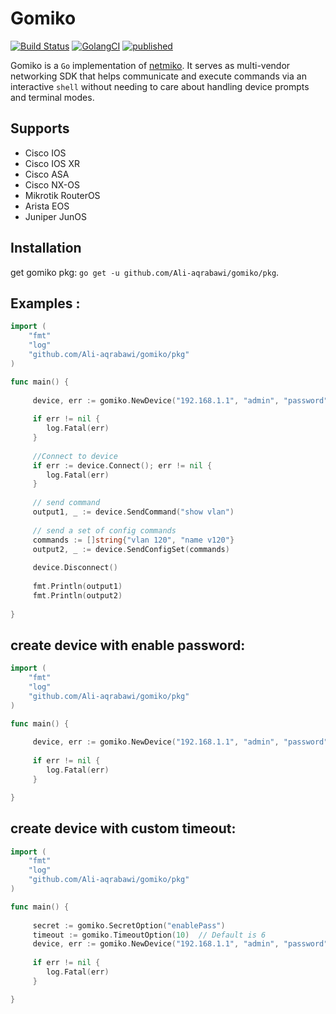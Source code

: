# Gomiko
[![Build Status](https://travis-ci.org/Ali-aqrabawi/gomiko.svg?branch=master)](https://travis-ci.org/Ali-aqrabawi/gomiko)
[![GolangCI](https://golangci.com/badges/github.com/Ali-aqrabawi/gomiko.svg)](https://golangci.com)
[![published](https://static.production.devnetcloud.com/codeexchange/assets/images/devnet-published.svg)](https://developer.cisco.com/codeexchange/github/repo/Ali-aqrabawi/gomiko)

Gomiko is a `Go` implementation of [netmiko](https://github.com/ktbyers/netmiko). It serves as multi-vendor networking SDK that helps communicate and execute commands via an interactive `shell`
without needing to care about handling device prompts and terminal modes.
 
## Supports
* Cisco IOS
* Cisco IOS XR
* Cisco ASA
* Cisco NX-OS
* Mikrotik RouterOS
* Arista EOS
* Juniper JunOS

## Installation
get gomiko pkg: `go get -u github.com/Ali-aqrabawi/gomiko/pkg`.

## Examples :
```go
import (
	"fmt"
	"log"
	"github.com/Ali-aqrabawi/gomiko/pkg"
)

func main() {
	
     device, err := gomiko.NewDevice("192.168.1.1", "admin", "password", "cisco_ios", 22)
     
     if err != nil {
     	log.Fatal(err)
     }
     
     //Connect to device
     if err := device.Connect(); err != nil {
     	log.Fatal(err)
     }
     
     // send command
     output1, _ := device.SendCommand("show vlan")
     
     // send a set of config commands
     commands := []string{"vlan 120", "name v120"}
     output2, _ := device.SendConfigSet(commands)
     
     device.Disconnect()
     
     fmt.Println(output1)
     fmt.Println(output2)
 
}
```

## create device with enable password:
```go
import (
	"fmt"
	"log"
	"github.com/Ali-aqrabawi/gomiko/pkg"
)

func main() {
	
     device, err := gomiko.NewDevice("192.168.1.1", "admin", "password", "cisco_ios", 22, gomiko.SecretOption("enablePass"))
     
     if err != nil {
     	log.Fatal(err)
     }     

}
```

## create device with custom timeout:
```go
import (
	"fmt"
	"log"
	"github.com/Ali-aqrabawi/gomiko/pkg"
)

func main() {
	
     secret := gomiko.SecretOption("enablePass")
     timeout := gomiko.TimeoutOption(10)  // Default is 6
     device, err := gomiko.NewDevice("192.168.1.1", "admin", "password", "cisco_ios", 22, secret, timeout)
     
     if err != nil {
     	log.Fatal(err)
     }     

}
```
